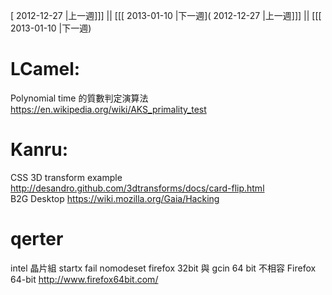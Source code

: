 [ 2012-12-27 |上一週]]] || [[[ 2013-01-10 |下一週]( 2012-12-27 |上一週]]] || [[[ 2013-01-10 |下一週)



# LCamel:

Polynomial time 的質數判定演算法
<https://en.wikipedia.org/wiki/AKS_primality_test>  
# Kanru:

CSS 3D transform example
<http://desandro.github.com/3dtransforms/docs/card-flip.html>  
B2G Desktop
<https://wiki.mozilla.org/Gaia/Hacking>  

# qerter

intel 晶片組 startx fail
nomodeset
firefox 32bit 與 gcin 64 bit 不相容
Firefox 64-bit
<http://www.firefox64bit.com/>  